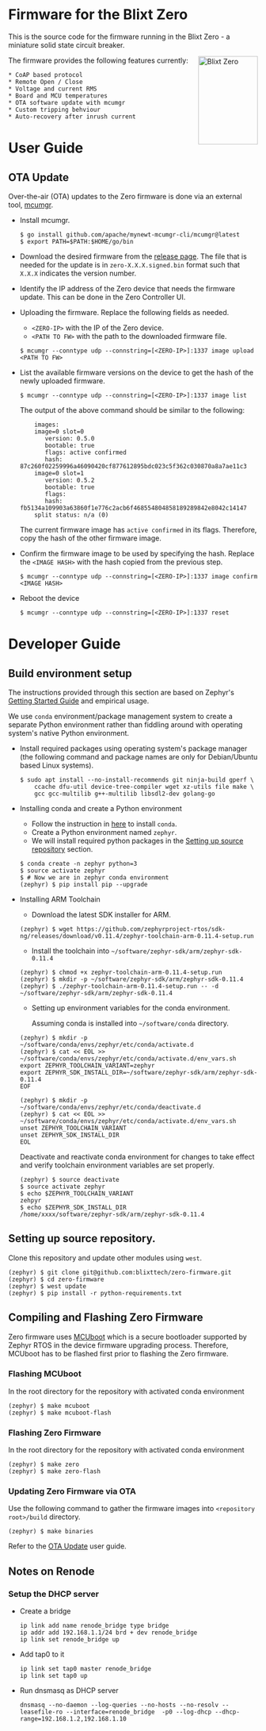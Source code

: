 # Firmware for the Blixt Zero

This is the source code for the firmware running in the Blixt Zero - a miniature solid state circuit breaker.

<img src="https://blixt.tech/wp-content/uploads/2021/01/Slider_img_BLIXT-ZERO.png" align="right"
     alt="Blixt Zero" width="120" height="178">

The firmware provides the following features currently:

    * CoAP based protocol
    * Remote Open / Close
    * Voltage and current RMS
    * Board and MCU temperatures
    * OTA software update with mcumgr
    * Custom tripping behviour
    * Auto-recovery after inrush current


# User Guide

## OTA Update

Over-the-air (OTA) updates to the Zero firmware is done via an external tool, [mcumgr](https://github.com/apache/mynewt-mcumgr).

* Install mcumgr.
    ```console
    $ go install github.com/apache/mynewt-mcumgr-cli/mcumgr@latest
    $ export PATH=$PATH:$HOME/go/bin
    ```

* Download the desired firmware from the [release page](https://github.com/blixttech/zero-firmware/releases).
    The file that is needed for the update is in `zero-X.X.X.signed.bin` format such that `X.X.X` indicates the version number.

* Identify the IP address of the Zero device that needs the firmware update.
    This can be done in the Zero Controller UI.

* Uploading the firmware. Replace the following fields as needed.
    - `<ZERO-IP>` with the IP of the Zero device.
    - `<PATH TO FW>` with the path to the downloaded firmware file.
    ```console
    $ mcumgr --conntype udp --connstring=[<ZERO-IP>]:1337 image upload <PATH TO FW>
    ```

* List the available firmware versions on the device to get the hash of the newly uploaded firmware.
    ```console
    $ mcumgr --conntype udp --connstring=[<ZERO-IP>]:1337 image list 
    ```
    The output of the above command should be similar to the following:

    ```
        images:
        image=0 slot=0
           version: 0.5.0
           bootable: true
           flags: active confirmed
           hash: 87c260f02259996a46090420cf877612895bdc023c5f362c030870a8a7ae11c3
        image=0 slot=1
           version: 0.5.2
           bootable: true
           flags:  
           hash: fb5134a109903a63860f1e776c2acb6f468554804858189289842e8042c14147
        split status: n/a (0)
    ```

    The current firmware image has `active confirmed` in its flags. Therefore, copy the hash of the other firmware image.

* Confirm the firmware image to be used by specifying the hash.
  Replace the `<IMAGE HASH>` with the hash copied from the previous step.
    ```console
    $ mcumgr --conntype udp --connstring=[<ZERO-IP>]:1337 image confirm <IMAGE HASH> 
    ```

* Reboot the device
    ```console
    $ mcumgr --conntype udp --connstring=[<ZERO-IP>]:1337 reset 
    ```


# Developer Guide

## Build environment setup

The instructions provided through this section are based on Zephyr's [Getting Started Guide](https://docs.zephyrproject.org/latest/getting_started/index.html) and empirical usage. 

We use ``conda`` environment/package management system to create a separate Python environment rather than fiddling around with operating system's native Python environment.


* Install required packages using operating system's package manager (the following command and package names are only for Debian/Ubuntu based Linux systems).
    ```console
    $ sudo apt install --no-install-recommends git ninja-build gperf \
        ccache dfu-util device-tree-compiler wget xz-utils file make \
        gcc gcc-multilib g++-multilib libsdl2-dev golang-go
    ```
* Installing conda and create a Python environment
    * Follow the instruction in [here](https://conda.io/projects/conda/en/latest/user-guide/install/index.html) to install ``conda``.
    * Create a Python environment named ``zephyr``.
    * We will install required python packages in the [Setting up source repository](#setting-up-source-repository) section.
    ```console
    $ conda create -n zephyr python=3
    $ source activate zephyr
    $ # Now we are in zephyr conda environment
    (zephyr) $ pip install pip --upgrade
    ```

* Installing ARM Toolchain
    * Download the latest SDK installer for ARM.
    ```console
    (zephyr) $ wget https://github.com/zephyrproject-rtos/sdk-ng/releases/download/v0.11.4/zephyr-toolchain-arm-0.11.4-setup.run
    ```
    * Install the toolchain into ``~/software/zephyr-sdk/arm/zephyr-sdk-0.11.4``
    ```console
    (zephyr) $ chmod +x zephyr-toolchain-arm-0.11.4-setup.run
    (zephyr) $ mkdir -p ~/software/zephyr-sdk/arm/zephyr-sdk-0.11.4
    (zephyr) $ ./zephyr-toolchain-arm-0.11.4-setup.run -- -d ~/software/zephyr-sdk/arm/zephyr-sdk-0.11.4
    ```

    * Setting up environment variables for the conda environment. 
    
        Assuming conda is installed into ``~/software/conda`` directory.
    ```console
    (zephyr) $ mkdir -p ~/software/conda/envs/zephyr/etc/conda/activate.d
    (zephyr) $ cat << EOL >> ~/software/conda/envs/zephyr/etc/conda/activate.d/env_vars.sh
    export ZEPHYR_TOOLCHAIN_VARIANT=zephyr
    export ZEPHYR_SDK_INSTALL_DIR=~/software/zephyr-sdk/arm/zephyr-sdk-0.11.4
    EOF

    (zephyr) $ mkdir -p ~/software/conda/envs/zephyr/etc/conda/deactivate.d
    (zephyr) $ cat << EOL >> ~/software/conda/envs/zephyr/etc/conda/activate.d/env_vars.sh
    unset ZEPHYR_TOOLCHAIN_VARIANT
    unset ZEPHYR_SDK_INSTALL_DIR
    EOL
    ```

    Deactivate and reactivate conda environment for changes to take effect and verify toolchain environment variables are set properly.

    ```console
    (zephyr) $ source deactivate
    $ source activate zephyr
    $ echo $ZEPHYR_TOOLCHAIN_VARIANT
    zehpyr
    $ echo $ZEPHYR_SDK_INSTALL_DIR
    /home/xxxx/software/zephyr-sdk/arm/zephyr-sdk-0.11.4
    ```

## Setting up source repository.
   
Clone this repository and update other modules using ``west``.

```console
(zephyr) $ git clone git@github.com:blixttech/zero-firmware.git
(zephyr) $ cd zero-firmware
(zephyr) $ west update
(zephyr) $ pip install -r python-requirements.txt
```

## Compiling and Flashing Zero Firmware
Zero firmware uses [MCUboot](https://www.mcuboot.com/) which is a secure bootloader supported by Zephyr RTOS in the device firmware upgrading process.
Therefore, MCUboot has to be flashed first prior to flashing the Zero firmware.

### Flashing MCUboot
In the root directory for the repository with activated conda environment

```console
(zephyr) $ make mcuboot
(zephyr) $ make mcuboot-flash
```

### Flashing Zero Firmware
In the root directory for the repository with activated conda environment

```console
(zephyr) $ make zero
(zephyr) $ make zero-flash
```

### Updating Zero Firmware via OTA
Use the following command to gather the firmware images into `<repository root>/build` directory.

```console
(zephyr) $ make binaries
```

Refer to the [OTA Update](#ota-update) user guide.

## Notes on Renode

### Setup the DHCP server
* Create a bridge
    ```bridge
    ip link add name renode_bridge type bridge
    ip addr add 192.168.1.1/24 brd + dev renode_bridge
    ip link set renode_bridge up
    ```

* Add tap0 to it
    ```Add tap0 to it
    ip link set tap0 master renode_bridge
    ip link set tap0 up
    ```

* Run dnsmasq as DHCP server
    ```Run dnsmasq
    dnsmasq --no-daemon --log-queries --no-hosts --no-resolv --leasefile-ro --interface=renode_bridge  -p0 --log-dhcp --dhcp-range=192.168.1.2,192.168.1.10
    ```


